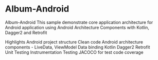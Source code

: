 # Album-Android

Album-Android
This sample demonstrate core application architecture for Android application using Android Architecture Components with Kotlin, Dagger2 and Retrofit

Highlights
Android project structure
Clean code
Android architecture components - LiveData, ViewModel
Data binding
Kotlin
Dagger2
Retrofit
Unit Testing
Instrumentation Testing
JACOCO for test code coverage
